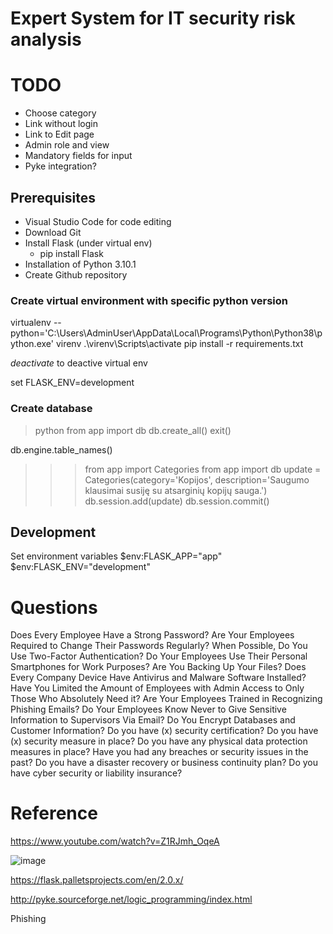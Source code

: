 ﻿# Expert System for IT security risk analysis

# TODO
- Choose category
- Link without login
- Link to Edit page
- Admin role and view
- Mandatory fields for input
- Pyke integration?
<!-- - Gather answers -->
<!-- - Questionaire page -->
<!-- - Report page -->

 <!-- login page -->

## Prerequisites
- Visual Studio Code for code editing
- Download Git
- Install Flask (under virtual env)
	- pip install Flask
- Installation of Python 3.10.1
- Create Github repository

### Create virtual environment with specific python version
virtualenv --python='C:\Users\AdminUser\AppData\Local\Programs\Python\Python38\python.exe' virenv
.\virenv\Scripts\activate
 pip install -r requirements.txt

 *deactivate* to deactive virtual env

 set FLASK_ENV=development

### Create database
> python
> from app import db
> db.create_all()
> exit()

<!-- list tables name -->
db.engine.table_names()

<!-- Insert New Category -->
>>> from app import Categories
>>> from app import db
>>> update = Categories(category='Kopijos', description='Saugumo klausimai susiję su atsarginių kopijų sauga.')
>>> db.session.add(update)
>>> db.session.commit()


## Development
Set environment variables 
 $env:FLASK_APP="app"
 $env:FLASK_ENV="development"

# Questions
Does Every Employee Have a Strong Password?
Are Your Employees Required to Change Their Passwords Regularly?
When Possible, Do You Use Two-Factor Authentication?
Do Your Employees Use Their Personal Smartphones for Work Purposes?
Are You Backing Up Your Files?
Does Every Company Device Have Antivirus and Malware Software Installed?
Have You Limited the Amount of Employees with Admin Access to Only Those Who Absolutely Need it?
Are Your Employees Trained in Recognizing Phishing Emails?
Do Your Employees Know Never to Give Sensitive Information to Supervisors Via Email?
Do You Encrypt Databases and Customer Information?
Do you have (x) security certification?
Do you have (x) security measure in place?
Do you have any physical data protection measures in place?
Have you had any breaches or security issues in the past?
Do you have a disaster recovery or business continuity plan?
Do you have cyber security or liability insurance?


# Reference
https://www.youtube.com/watch?v=Z1RJmh_OqeA

![image](https://user-images.githubusercontent.com/80095026/152882518-35e6f1b5-dca4-4839-871d-4294110dd183.png)

https://flask.palletsprojects.com/en/2.0.x/

http://pyke.sourceforge.net/logic_programming/index.html

Phishing
